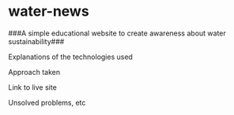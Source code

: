 # water-news
###A simple educational website to create awareness about water sustainability###

Explanations of the technologies used

Approach taken 

Link to live site

Unsolved problems, etc